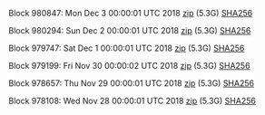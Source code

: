 Block 980847: Mon Dec  3 00:00:01 UTC 2018 [zip](https://dash-bootstrap.ams3.digitaloceanspaces.com/mainnet/2018-12-03/bootstrap.dat.zip) (5.3G) [SHA256](https://dash-bootstrap.ams3.digitaloceanspaces.com/mainnet/2018-12-03/sha256.txt)

Block 980294: Sun Dec  2 00:00:01 UTC 2018 [zip](https://dash-bootstrap.ams3.digitaloceanspaces.com/mainnet/2018-12-02/bootstrap.dat.zip) (5.3G) [SHA256](https://dash-bootstrap.ams3.digitaloceanspaces.com/mainnet/2018-12-02/sha256.txt)

Block 979747: Sat Dec  1 00:00:01 UTC 2018 [zip](https://dash-bootstrap.ams3.digitaloceanspaces.com/mainnet/2018-12-01/bootstrap.dat.zip) (5.3G) [SHA256](https://dash-bootstrap.ams3.digitaloceanspaces.com/mainnet/2018-12-01/sha256.txt)

Block 979199: Fri Nov 30 00:00:02 UTC 2018 [zip](https://dash-bootstrap.ams3.digitaloceanspaces.com/mainnet/2018-11-30/bootstrap.dat.zip) (5.3G) [SHA256](https://dash-bootstrap.ams3.digitaloceanspaces.com/mainnet/2018-11-30/sha256.txt)

Block 978657: Thu Nov 29 00:00:01 UTC 2018 [zip](https://dash-bootstrap.ams3.digitaloceanspaces.com/mainnet/2018-11-29/bootstrap.dat.zip) (5.3G) [SHA256](https://dash-bootstrap.ams3.digitaloceanspaces.com/mainnet/2018-11-29/sha256.txt)

Block 978108: Wed Nov 28 00:00:01 UTC 2018 [zip](https://dash-bootstrap.ams3.digitaloceanspaces.com/mainnet/2018-11-28/bootstrap.dat.zip) (5.3G) [SHA256](https://dash-bootstrap.ams3.digitaloceanspaces.com/mainnet/2018-11-28/sha256.txt)
